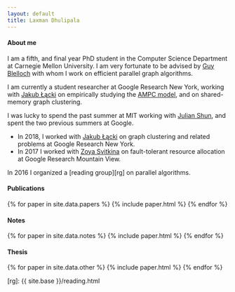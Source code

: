 ```yaml
---
layout: default
title: Laxman Dhulipala
---
```


#### About me
I am a fifth, and final year PhD student in the Computer Science Department at Carnegie Mellon University.
I am very fortunate to be advised by [Guy Blelloch][guy] with whom I work on efficient parallel graph algorithms.

I am currently a student researcher at Google Research New York, working with [Jakub Łącki][kuba] on empirically studying the [AMPC model][ampcpaper], and on shared-memory graph clustering.

I was lucky to spend the past summer at MIT working with [Julian Shun][julian], and spent the two previous summers at Google.

*   In 2018, I worked with [Jakub Łącki][kuba] on graph clustering and related problems at Google Research New York.
*   In 2017 I worked with [Zoya Svitkina][zoya] on fault-tolerant resource allocation at Google Research Mountain View.

In 2016 I organized a [reading group][rg] on parallel algorithms.

#### Publications

{% for paper in site.data.papers %}
  {% include paper.html %}
{% endfor %}

#### Notes

{% for paper in site.data.notes %}
  {% include paper.html %}
{% endfor %}


#### Thesis

{% for paper in site.data.other %}
  {% include paper.html %}
{% endfor %}


[guy]: http://www.cs.cmu.edu/~guyb/
[julian]: https://people.csail.mit.edu/jshun/
[kuba]: https://ai.google/research/people/105517
[zoya]: https://sites.google.com/site/zoyasvitkina/
[ampcpaper]: https://arxiv.org/abs/1905.07533
[rg]: {{ site.base }}/reading.html
